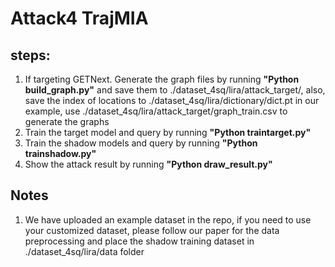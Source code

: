 # Attack4 TrajMIA

## steps:
1. If targeting GETNext. Generate the graph files by running **"Python build_graph.py"** and save them to ./dataset_4sq/lira/attack_target/, also, save the index of locations to ./dataset_4sq/lira/dictionary/dict.pt in our example, use ./dataset_4sq/lira/attack_target/graph_train.csv to generate the graphs
2. Train the target model and query by running **"Python traintarget.py"**
3. Train the shadow models and query by running **"Python trainshadow.py"**
4. Show the attack result by running **"Python draw_result.py"**

## Notes
1. We have uploaded an example dataset in the repo, if you need to use your customized dataset, please follow our paper for the data preprocessing and place the shadow training dataset in ./dataset_4sq/lira/data folder
